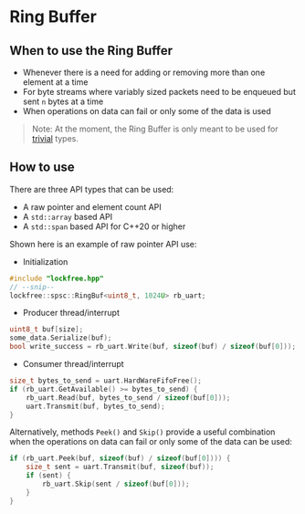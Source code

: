 # Ring Buffer

## When to use the Ring Buffer
* Whenever there is a need for adding or removing more than one element at a time
* For byte streams where variably sized packets need to be enqueued but sent `n` bytes at a time
* When operations on data can fail or only some of the data is used

> Note: At the moment, the Ring Buffer is only meant to be used for [trivial](https://en.cppreference.com/w/cpp/language/classes#Trivial_class) types.

## How to use
There are three API types that can be used:
* A raw pointer and element count API
* A `std::array` based API
* A `std::span` based API for C++20 or higher

Shown here is an example of raw pointer API use:
* Initialization
```cpp
#include "lockfree.hpp"
// --snip--
lockfree::spsc::RingBuf<uint8_t, 1024U> rb_uart;
```

* Producer thread/interrupt
```cpp
uint8_t buf[size];
some_data.Serialize(buf);
bool write_success = rb_uart.Write(buf, sizeof(buf) / sizeof(buf[0]));
```

* Consumer thread/interrupt
```cpp
size_t bytes_to_send = uart.HardWareFifoFree();
if (rb_uart.GetAvailable() >= bytes_to_send) {
    rb_uart.Read(buf, bytes_to_send / sizeof(buf[0]));
    uart.Transmit(buf, bytes_to_send);
}
```

Alternatively, methods `Peek()` and `Skip()` provide a useful combination when the operations on data can fail or only some of the data can be used:
```cpp
if (rb_uart.Peek(buf, sizeof(buf) / sizeof(buf[0]))) {
    size_t sent = uart.Transmit(buf, sizeof(buf));
    if (sent) {
        rb_uart.Skip(sent / sizeof(buf[0]));
    }
}
```
